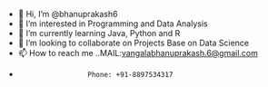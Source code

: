 - 👋 Hi, I’m @bhanuprakash6
- 👀 I’m interested in Programming and Data Analysis  
- 🌱 I’m currently learning Java, Python and R 
- 💞️ I’m looking to collaborate on Projects Base on Data Science   
- 📫 How to reach me ..MAIL:vangalabhanuprakash.6@gmail.com
-                      Phone: +91-8897534317

<!---
bhanuprakash6/bhanuprakash6 is a ✨ special ✨ repository because its `README.md` (this file) appears on your GitHub profile.
You can click the Preview link to take a look at your changes.
--->
